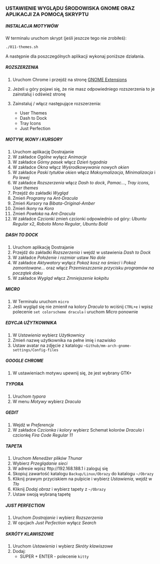 ### USTAWIENIE WYGLĄDU ŚRODOWISKA GNOME ORAZ APLIKACJI ZA POMOCĄ SKRYPTU

##### INSTALACJA MOTYWÓW

W terminalu uruchom skrypt (jeśli jeszcze tego nie zrobiłeś):

```sh
./011-themes.sh
```

A następnie dla poszczególnych aplikacji wykonaj poniższe działania.

##### ROZSZERZENIA


1. Uruchom Chrome i przejdź na stronę [GNOME Extensions](https://extensions.gnome.org/)
2. Jeżeli u góry pojawi się, że nie masz odpowiedniego rozszerzenia to je zainstaluj i odśwież stronę
3. Zainstaluj / włącz następujące rozszerzenia:

   - User Themes
   - Dash to Dock
   - Tray Icons
   - Just Perfection

##### MOTYW, IKONY i KURSORY


1. Uruchom aplikację Dostrajanie
2. W zakładce *Ogólne* wyłącz *Animacje*
3. W zakładce *Górny pasek* włącz *Dzień tygodnia*
4. W zakładce *Okna* włącz *Wyśrodkowywanie nowych okien*
5. W zakładce *Paski tytułów okien* włącz *Maksymalizacja*, *Minimalizacja* i *Po lewej*
6. W zakładce *Rozszerzenia* włącz *Dash to dock*, *Pamac...*, *Tray icons*, *User themes*
7. Przejdź do zakładki *Wygląd*
8. Zmień *Programy* na *Ant-Dracula*
9. Zmień *Kursory* na *Bibata-Original-Amber*
10. Zmień *Ikony* na *Kora*
11. Zmień *Powłoka* na *Ant-Dracula*
12. W zakładce *Czcionki* zmień czcionki odpowiednio od góry: *Ubuntu Regular* x2, *Roboto Mono Regular*, *Ubuntu Bold*

##### DASH TO DOCK

1. Uruchom aplikację Dostrajanie
2. Przejdź do zakładki *Rozszerzenia* i wejdź w ustawienia *Dash to Dock*
3. W zakładce *Położenie i rozmiar* ustaw *Na dole* 
4. W zakładce *Aktywatory* wyłącz *Pokaż kosz na śmieci* i *Pokaż zamontowane...* oraz włącz *Przemieszczenie przycisku programów na początek doku*
5. W zakładce *Wygląd* włącz *Zmniejszenie kokpitu* 

##### MICRO

1. W Terminalu uruchom `micro` 
2. Jeśli wygląd się nie zmienił na kolory *Dracula* to wciśnij `CTRL+e` i wpisz polecenie `set colorscheme dracula` i uruchom *Micro* ponownie

##### EDYCJA UŻYTKOWNIKA

1. W *Ustawienia* wybierz *Użytkownicy* 
2. Zmień nazwę użytkownika na pełne imię i nazwisko
3. Ustaw avatar na zdjęcie z katalogu `~Github/mm-arch-gnome-settings/Config-files`

#####  GOOGLE CHROME

1. W ustawieniach motywu upewnij się, że jest wybrany GTK+

##### TYPORA

1. Uruchom *typora* 
2. W menu *Motywy* wybierz *Dracula*

##### GEDIT

1. Wejdź w *Preferencje*
2. W zakładce *Czcionka i kolory* wybierz Schemat kolorów *Dracula* i czcionkę *Fira Code Regular 11*

##### TAPETA

1. Uruchom *Menedżer plików Thunar*
2. Wybierz *Przeglądanie sieci*
3. W adresie wpisz fttp://192.168.188.1 i zaloguj się
4. Skopiuj zawartość katalogu `Backup/Linux/Obrazy` do katalogu `~/Obrazy`
5. Kliknij prawym przyciskiem na pulpicie i wybierz *Ustawienia*, wejdź w *Tło*
6. Kliknij *Dodaj obraz* i wybierz tapety z `~/Obrazy`
7. Ustaw swoją wybraną tapetę

##### JUST PERFECTION

1. Uruchom *Dostrajanie* i wybierz *Rozszerzenia*
2. W opcjach *Just Perfection* wyłącz *Search*

##### SKRÓTY KLAWISZOWE

1. Uruchom *Ustawienia* i wybierz *Skróty klawiszowe*
2. Dodaj:
   - SUPER + ENTER - polecenie `kitty`



